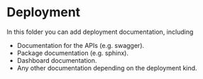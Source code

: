 # Deployment

In this folder you can add deployment documentation, including

* Documentation for the APIs (e.g. swagger).
* Package documentation (e.g. sphinx).
* Dashboard documentation.
* Any other documentation depending on the deployment kind.
